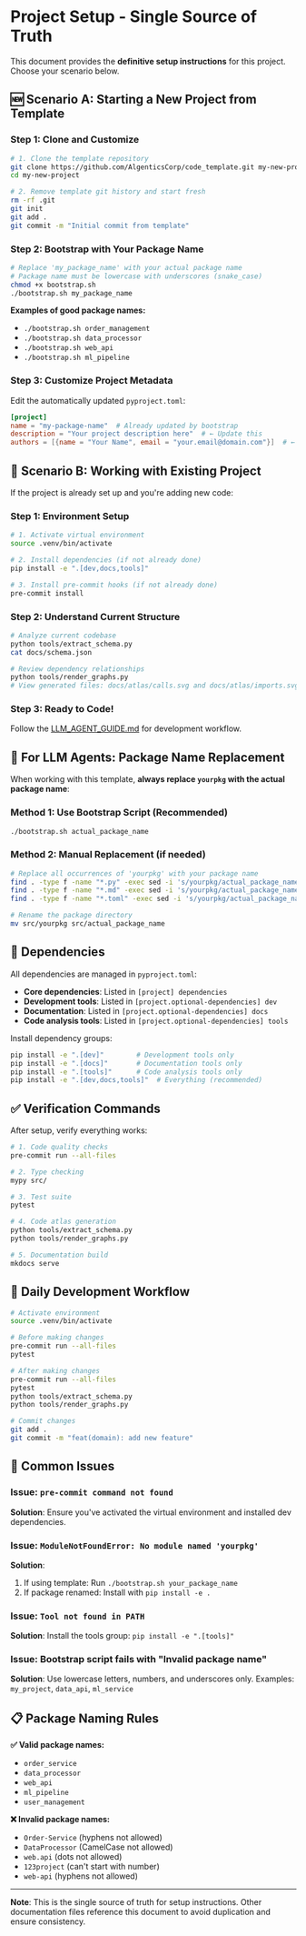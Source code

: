 # Project Setup - Single Source of Truth

This document provides the **definitive setup instructions** for this project. Choose your scenario below.

## 🆕 **Scenario A: Starting a New Project from Template**

### Step 1: Clone and Customize
```bash
# 1. Clone the template repository
git clone https://github.com/AlgenticsCorp/code_template.git my-new-project
cd my-new-project

# 2. Remove template git history and start fresh
rm -rf .git
git init
git add .
git commit -m "Initial commit from template"
```

### Step 2: Bootstrap with Your Package Name
```bash
# Replace 'my_package_name' with your actual package name
# Package name must be lowercase with underscores (snake_case)
chmod +x bootstrap.sh
./bootstrap.sh my_package_name
```

**Examples of good package names:**
- `./bootstrap.sh order_management`
- `./bootstrap.sh data_processor`
- `./bootstrap.sh web_api`
- `./bootstrap.sh ml_pipeline`

### Step 3: Customize Project Metadata
Edit the automatically updated `pyproject.toml`:
```toml
[project]
name = "my-package-name"  # Already updated by bootstrap
description = "Your project description here"  # ← Update this
authors = [{name = "Your Name", email = "your.email@domain.com"}]  # ← Update this
```

## 🔄 **Scenario B: Working with Existing Project**

If the project is already set up and you're adding new code:

### Step 1: Environment Setup
```bash
# 1. Activate virtual environment
source .venv/bin/activate

# 2. Install dependencies (if not already done)
pip install -e ".[dev,docs,tools]"

# 3. Install pre-commit hooks (if not already done)
pre-commit install
```

### Step 2: Understand Current Structure
```bash
# Analyze current codebase
python tools/extract_schema.py
cat docs/schema.json

# Review dependency relationships
python tools/render_graphs.py
# View generated files: docs/atlas/calls.svg and docs/atlas/imports.svg
```

### Step 3: Ready to Code!
Follow the [LLM_AGENT_GUIDE.md](LLM_AGENT_GUIDE.md) for development workflow.

## 🤖 **For LLM Agents: Package Name Replacement**

When working with this template, **always replace `yourpkg` with the actual package name**:

### Method 1: Use Bootstrap Script (Recommended)
```bash
./bootstrap.sh actual_package_name
```

### Method 2: Manual Replacement (if needed)
```bash
# Replace all occurrences of 'yourpkg' with your package name
find . -type f -name "*.py" -exec sed -i 's/yourpkg/actual_package_name/g' {} +
find . -type f -name "*.md" -exec sed -i 's/yourpkg/actual_package_name/g' {} +
find . -type f -name "*.toml" -exec sed -i 's/yourpkg/actual_package_name/g' {} +

# Rename the package directory
mv src/yourpkg src/actual_package_name
```

## 🔧 Dependencies

All dependencies are managed in `pyproject.toml`:

- **Core dependencies**: Listed in `[project] dependencies`
- **Development tools**: Listed in `[project.optional-dependencies] dev`
- **Documentation**: Listed in `[project.optional-dependencies] docs`
- **Code analysis tools**: Listed in `[project.optional-dependencies] tools`

Install dependency groups:
```bash
pip install -e ".[dev]"        # Development tools only
pip install -e ".[docs]"       # Documentation tools only
pip install -e ".[tools]"      # Code analysis tools only
pip install -e ".[dev,docs,tools]"  # Everything (recommended)
```

## ✅ Verification Commands

After setup, verify everything works:

```bash
# 1. Code quality checks
pre-commit run --all-files

# 2. Type checking
mypy src/

# 3. Test suite
pytest

# 4. Code atlas generation
python tools/extract_schema.py
python tools/render_graphs.py

# 5. Documentation build
mkdocs serve
```

## 🎯 Daily Development Workflow

```bash
# Activate environment
source .venv/bin/activate

# Before making changes
pre-commit run --all-files
pytest

# After making changes
pre-commit run --all-files
pytest
python tools/extract_schema.py
python tools/render_graphs.py

# Commit changes
git add .
git commit -m "feat(domain): add new feature"
```

## 🚨 Common Issues

### Issue: `pre-commit command not found`
**Solution**: Ensure you've activated the virtual environment and installed dev dependencies.

### Issue: `ModuleNotFoundError: No module named 'yourpkg'`
**Solution**:
1. If using template: Run `./bootstrap.sh your_package_name`
2. If package renamed: Install with `pip install -e .`

### Issue: `Tool not found in PATH`
**Solution**: Install the tools group: `pip install -e ".[tools]"`

### Issue: Bootstrap script fails with "Invalid package name"
**Solution**: Use lowercase letters, numbers, and underscores only. Examples: `my_project`, `data_api`, `ml_service`

## 📋 Package Naming Rules

**✅ Valid package names:**
- `order_service`
- `data_processor`
- `web_api`
- `ml_pipeline`
- `user_management`

**❌ Invalid package names:**
- `Order-Service` (hyphens not allowed)
- `DataProcessor` (CamelCase not allowed)
- `web.api` (dots not allowed)
- `123project` (can't start with number)
- `web-api` (hyphens not allowed)

---

**Note**: This is the single source of truth for setup instructions. Other documentation files reference this document to avoid duplication and ensure consistency.
